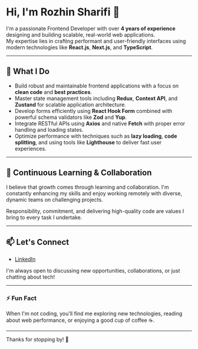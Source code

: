 # Hi, I'm Rozhin Sharifi 👋

I'm a passionate Frontend Developer with over **4 years of experience** designing and building scalable, real-world web applications.  
My expertise lies in crafting performant and user-friendly interfaces using modern technologies like **React.js**, **Next.js**, and **TypeScript**.

---

## 🚀 What I Do

- Build robust and maintainable frontend applications with a focus on **clean code** and **best practices**.  
- Master state management tools including **Redux**, **Context API**, and **Zustand** for scalable application architecture.  
- Develop forms efficiently using **React Hook Form** combined with powerful schema validators like **Zod** and **Yup**.  
- Integrate RESTful APIs using **Axios** and native **Fetch** with proper error handling and loading states.  
- Optimize performance with techniques such as **lazy loading**, **code splitting**, and using tools like **Lighthouse** to deliver fast user experiences.

---

## 🌱 Continuous Learning & Collaboration

I believe that growth comes through learning and collaboration. I'm constantly enhancing my skills and enjoy working remotely with diverse, dynamic teams on challenging projects.  

Responsibility, commitment, and delivering high-quality code are values I bring to every task I undertake.

---

## 📫 Let's Connect

- [LinkedIn](https://www.linkedin.com/in/rozhin-sharifi)  

I'm always open to discussing new opportunities, collaborations, or just chatting about tech!

---

### ⚡ Fun Fact

When I'm not coding, you'll find me exploring new technologies, reading about web performance, or enjoying a good cup of coffee ☕.

---

Thanks for stopping by! 🚀
